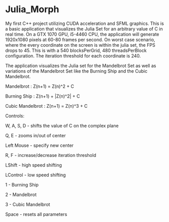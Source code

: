 # Julia_Morph
My first C++ project utilizing CUDA acceleration and SFML graphics. This is a basic application that visualizes the Julia Set for an arbitrary value of C in real time. On a GTX 1070 GPU, i5-4460 CPU, the application will generate 1920x1080 pixels at 60-80 frames per second. On worst case scenario, where the every coordinate on the screen is within the julia set, the FPS drops to 45. This is with a 540 blocksPerGrid, 480 threadsPerBlock configuration. The iteration threshold for each coordinate is 240.

The application visualizes the Julia set for the Mandelbrot Set as well as variations of the Mandelbrot Set like the Burning Ship and the Cubic Mandelbrot.

  Mandelbrot : Z(n+1) = Z(n)^2 + C

  Burning Ship : Z(n+1) + |Z(n)^2| + C

  Cubic Mandelbrot : Z(n+1) = Z(n)^3 + C

Controls:

  W, A, S, D - shifts the value of C on the complex plane

  Q, E - zooms in/out of center

  Left Mouse - specify new center

  R, F - increase/decrease iteration threshold

  LShift - high speed shifting
  
  LControl - low speed shifting
  
  1 - Burning Ship

  2 - Mandelbrot

  3 - Cubic Mandelbrot

  Space - resets all parameters

